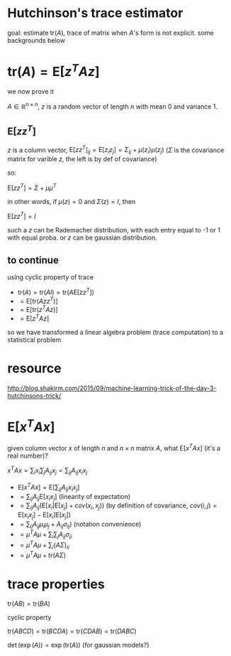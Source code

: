 # Hutchinson's trace estimator

goal: estimate $`\text{tr}(A)`$, trace of matrix when $`A`$'s form is not explicit. 
some backgrounds below

# $`\text{tr}(A)=\text{E}[z^T A z]`$

we now prove it

$`A \in \mathbb{R}^{n \times n}`$, $`z`$ is a random vector of length $`n`$ with mean 0 and variance 1. 

##  $`\text{E}[z z^T]`$

$`z`$ is a column vector, $`\text{E}[z z^T]_{ij} = \text{E}[z_i z_j] = \Sigma_{ij} + \mu(z_i) \mu(z_j)`$ ($`\Sigma`$ is the covariance matrix for varible $`z`$, the left is by def of covariance)

so:

$`\text{E}[z z^T] = \Sigma + \mu \mu^T`$

in other words, if $`\mu(z)=0`$ and $`\Sigma(z)=I`$, then 

$`\text{E}[z z^T] = I`$

such a $`z`$ can be Rademacher distribution, with each entry equal to -1 or 1 with equal proba. or $`z`$ can be gaussian distribution. 

## to continue

using cyclic property of trace

- $`\text{tr}(A)=\text{tr}(AI)=\text{tr}(A\text{E}[z z^T])`$
- $`=\text{E}[\text{tr}(Az z^T)]`$
- $`=\text{E}[\text{tr}(z^TAz)]`$
- $`=\text{E}[z^TAz]`$

so we have transformed a linear algebra problem (trace computation) to a statistical problem


# resource

http://blog.shakirm.com/2015/09/machine-learning-trick-of-the-day-3-hutchinsons-trick/

# $`\text{E}[x^T A x]`$

given column vector $`x`$ of length $`n`$ and $`n \times n`$ matrix $`A`$, what $`\text{E}[x^T A x]`$ (it's a real number)? 

$`x^T A x=\sum_i x_i \sum_j A_{ij} x_j = \sum_{ij} A_{ij} x_i x_j`$

- $`\text{E}[x^T A x]=\text{E} [\sum_{ij} A_{ij} x_i x_j]`$
- $`= \sum_{ij} A_{ij} \text{E}[x_i x_j]`$ (linearity of expectation)
- $`=\sum_{ij} A_{ij}(\text{E}[x_i] \text{E}[x_j] + cov(x_i, x_j))`$ (by definition of covariance, $`cov(i, j)=\text{E}[x_i x_j] - \text{E} [x_i] \text{E} [x_j]`$)
- $`=\sum_{ij} A_{ij}\mu_i \mu_j + A_{ij} \sigma_{ij})`$ (notation convenience)
- $`=\mu^T A \mu + \sum_i \sum_j A_{ij} \sigma_{ji}`$
- $`=\mu^T A \mu + \sum_i (A\Sigma)_{ii}`$
- $`=\mu^T A \mu + \text{tr} (A\Sigma)`$

# trace properties


$`\text{tr}(AB) = \text{tr}(BA)`$

cyclic property

$`\text{tr}(ABCD)=\text{tr}(BCDA)=\text{tr}(CDAB)=\text{tr}(DABC)`$


$`\det(\exp(A))=\exp(\text{tr}(A))`$ (for gaussian models?)